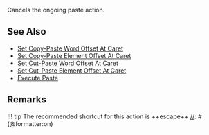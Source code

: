 Cancels the ongoing paste action.

## See Also

* [Set Copy-Paste Word Offset At Caret](Set%20Copy-Paste%20Word%20Offset%20At%20Caret.md)
* [Set Copy-Paste Element Offset At Caret](Set%20Copy-Paste%20Element%20Offset%20At%20Caret.md)
* [Set Cut-Paste Word Offset At Caret](Set%20Cut-Paste%20Word%20Offset%20At%20Caret.md)
* [Set Cut-Paste Element Offset At Caret](Set%20Cut-Paste%20Element%20Offset%20At%20Caret.md)
* [Execute Paste](Execute%20Paste.md)

## Remarks

[//]: # (@formatter:off)
!!! tip
    The recommended shortcut for this action is ++escape++
[//]: # (@formatter:on)
